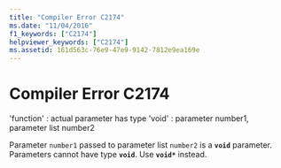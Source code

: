 ```yaml
---
title: "Compiler Error C2174"
ms.date: "11/04/2016"
f1_keywords: ["C2174"]
helpviewer_keywords: ["C2174"]
ms.assetid: 161d563c-76e9-47e9-9142-7812e9ea169e
---
```

# Compiler Error C2174

'function' : actual parameter has type 'void' : parameter number1, parameter list number2

Parameter `number1` passed to parameter list `number2` is a **`void`** parameter. Parameters cannot have type **`void`**. Use **`void*`** instead.
